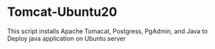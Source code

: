 # Tomcat-Ubuntu20
This script installs Apache Tomacat, Postgress, PgAdmin, and Java to Deploy java application on Ubuntu server
